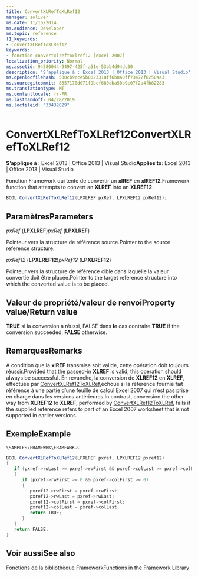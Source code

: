 ```yaml
---
title: ConvertXLRefToXLRef12
manager: soliver
ms.date: 11/16/2014
ms.audience: Developer
ms.topic: reference
f1_keywords:
- ConvertXLRefToXLRef12
keywords:
- fonction convertxlreftoxlref12 [excel 2007]
localization_priority: Normal
ms.assetid: 94580044-9497-425f-a31e-53bb4d94dc30
description: 'S’applique à : Excel 2013 | Office 2013 | Visual Studio'
ms.openlocfilehash: 530cb9cce5b0023318ff6b8a0ff73472f8250aa3
ms.sourcegitcommit: 8657170d071f9bcf680aba50b9c07f2a4fb82283
ms.translationtype: MT
ms.contentlocale: fr-FR
ms.lasthandoff: 04/28/2019
ms.locfileid: "33432029"
---
```

# <a name="convertxlreftoxlref12"></a><span data-ttu-id="7ab37-104">ConvertXLRefToXLRef12</span><span class="sxs-lookup"><span data-stu-id="7ab37-104">ConvertXLRefToXLRef12</span></span>

<span data-ttu-id="7ab37-105">**S’applique à** : Excel 2013 | Office 2013 | Visual Studio</span><span class="sxs-lookup"><span data-stu-id="7ab37-105">**Applies to**: Excel 2013 | Office 2013 | Visual Studio</span></span> 
  
<span data-ttu-id="7ab37-106">Fonction Framework qui tente de convertir un **xlREF** en **xlREF12**.</span><span class="sxs-lookup"><span data-stu-id="7ab37-106">Framework function that attempts to convert an **XLREF** into an **XLREF12**.</span></span>
  
```cs
BOOL ConvertXLRefToXLRef12(LPXLREF pxRef, LPXLREF12 pxRef12);
```

## <a name="parameters"></a><span data-ttu-id="7ab37-107">Paramètres</span><span class="sxs-lookup"><span data-stu-id="7ab37-107">Parameters</span></span>

 <span data-ttu-id="7ab37-108">_pxRef_ (**LPXLREF**)</span><span class="sxs-lookup"><span data-stu-id="7ab37-108">_pxRef_ (**LPXLREF**)</span></span>
  
<span data-ttu-id="7ab37-109">Pointeur vers la structure de référence source.</span><span class="sxs-lookup"><span data-stu-id="7ab37-109">Pointer to the source reference structure.</span></span>
  
 <span data-ttu-id="7ab37-110">_pxRef12_ (**LPXLREF12**)</span><span class="sxs-lookup"><span data-stu-id="7ab37-110">_pxRef12_ (**LPXLREF12**)</span></span>
  
<span data-ttu-id="7ab37-111">Pointeur vers la structure de référence cible dans laquelle la valeur convertie doit être placée.</span><span class="sxs-lookup"><span data-stu-id="7ab37-111">Pointer to the target reference structure into which the converted value is to be placed.</span></span>
  
## <a name="property-valuereturn-value"></a><span data-ttu-id="7ab37-112">Valeur de propriété/valeur de renvoi</span><span class="sxs-lookup"><span data-stu-id="7ab37-112">Property value/Return value</span></span>

 <span data-ttu-id="7ab37-113">**TRUE** si la conversion a réussi, FALSE dans **le** cas contraire.</span><span class="sxs-lookup"><span data-stu-id="7ab37-113">**TRUE** if the conversion succeeded, **FALSE** otherwise.</span></span> 
  
## <a name="remarks"></a><span data-ttu-id="7ab37-114">Remarques</span><span class="sxs-lookup"><span data-stu-id="7ab37-114">Remarks</span></span>

<span data-ttu-id="7ab37-115">À condition que la **xlREF** transmise soit valide, cette opération doit toujours réussir.</span><span class="sxs-lookup"><span data-stu-id="7ab37-115">Provided that the passed-in **XLREF** is valid, this operation should always be successful.</span></span> <span data-ttu-id="7ab37-116">En revanche, la conversion de **XLREF12** en **XLREF**, effectuée par [ConvertXLRef12ToXLRef,](convertxlref12toxlref.md)échoue si la référence fournie fait référence à une partie d’une feuille de calcul Excel 2007 qui n’est pas prise en charge dans les versions antérieures.</span><span class="sxs-lookup"><span data-stu-id="7ab37-116">In contrast, conversion the other way from **XLREF12** to **XLREF**, performed by [ConvertXLRef12ToXLRef](convertxlref12toxlref.md), fails if the supplied reference refers to part of an Excel 2007 worksheet that is not supported in earlier versions.</span></span>
  
## <a name="example"></a><span data-ttu-id="7ab37-117">Exemple</span><span class="sxs-lookup"><span data-stu-id="7ab37-117">Example</span></span>

 `\SAMPLES\FRAMEWRK\FRAMEWRK.C`
  
```cs
BOOL ConvertXLRefToXLRef12(LPXLREF pxref, LPXLREF12 pxref12)
{
   if (pxref->rwLast >= pxref->rwFirst && pxref->colLast >= pxref->colFirst)
   {
      if (pxref->rwFirst >= 0 && pxref->colFirst >= 0)
      {
         pxref12->rwFirst = pxref->rwFirst;
         pxref12->rwLast = pxref->rwLast;
         pxref12->colFirst = pxref->colFirst;
         pxref12->colLast = pxref->colLast;
         return TRUE;
      }
   }
   return FALSE;
}
```

## <a name="see-also"></a><span data-ttu-id="7ab37-118">Voir aussi</span><span class="sxs-lookup"><span data-stu-id="7ab37-118">See also</span></span>



[<span data-ttu-id="7ab37-119">Fonctions de la bibliothèque Framework</span><span class="sxs-lookup"><span data-stu-id="7ab37-119">Functions in the Framework Library</span></span>](functions-in-the-framework-library.md)

